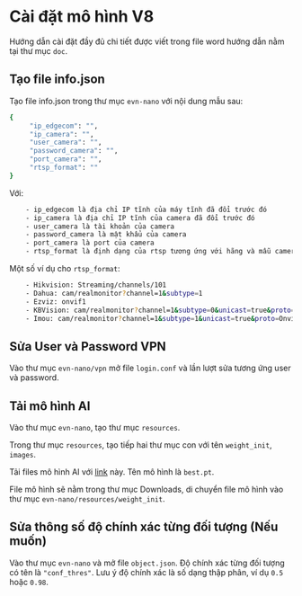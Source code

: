 # <div align="left">Cài đặt mô hình V8</div>

Hướng dẫn cài đặt đầy đủ chi tiết được viết trong file word hướng dẫn nằm tại thư mục `doc`.
## <div align="left">Tạo file info.json</div>
Tạo file info.json trong thư mục `evn-nano` với nội dung mẫu sau:

```sh
{
     "ip_edgecom": "",
     "ip_camera": "",
     "user_camera": "",
     "password_camera": "",
     "port_camera": "",
     "rtsp_format": ""
}
```

Với:
```sh
    - ip_edgecom là địa chỉ IP tĩnh của máy tĩnh đã đổi trước đó
    - ip_camera là địa chỉ IP tĩnh của camera đã đổi trước đó
    - user_camera là tài khoản của camera
    - password_camera là mật khẩu của camera
    - port_camera là port của camera 
    - rtsp_format là định dạng của rtsp tương ứng với hãng và mẫu camera sử dụng
```

Một số  ví dụ cho `rtsp_format`:
```sh
    - Hikvision: Streaming/channels/101
    - Dahua: cam/realmonitor?channel=1&subtype=1
    - Ezviz: onvif1
    - KBVision: cam/realmonitor?channel=1&subtype=0&unicast=true&proto=Onvif
    - Imou: cam/realmonitor?channel=1&subtype=1&unicast=true&proto=Onvif
```

## <div align="left">Sửa User và Password VPN</div>
Vào thư mục  `evn-nano/vpn` mở file `login.conf` và lần lượt sửa tương ứng user và password. 


## <div align="left">Tải mô hình AI</div>
Vào thư mục  `evn-nano`, tạo thư mục `resources`.

Trong thư mục `resources`, tạo tiếp hai thư mục con với tên `weight_init`, `images`.

Tải files mô hình AI với <a href="https://drive.google.com/drive/folders/1y9OA35H9LJ_9PNXCawJvHUDhaPX8-3d2?usp=sharing">link</a> này. Tên mô hình là `best.pt`.

File mô hình sẽ nằm trong thư mục Downloads, di chuyển file mô hình vào thư mục `evn-nano/resources/weight_init`.

## <div align="left">Sửa thông số độ chính xác từng đối tượng (Nếu muốn)</div>
Vào thư mục  `evn-nano` và mở file `object.json`. Độ chính xác từng đối tượng có tên là `"conf_thres"`. Lưu ý độ chính xác là số dạng thập phân, ví dụ `0.5` hoặc `0.98`.